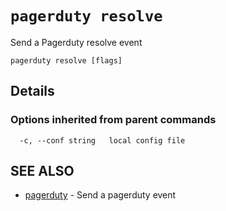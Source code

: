 # `pagerduty resolve`

Send a Pagerduty resolve event

```text
pagerduty resolve [flags]
```

## Details



### Options inherited from parent commands

```text
  -c, --conf string   local config file
```

## SEE ALSO

* [pagerduty](pagerduty.md)	 - Send a pagerduty event
